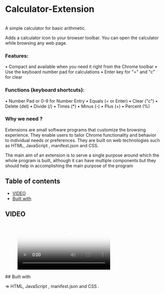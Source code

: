 # Calculator-Extension
<br>
A simple calculator for basic arithmetic. 

Adds a calculator icon to your browser toolbar. You can open the calculator while browsing any web page.

### Features:

• Compact and available when you need it right from the Chrome toolbar
• Use the keyboard number pad for calculations
• Enter key for "=" and "c" for clear

### Functions (keyboard shortcuts):

• Number Pad or 0-9 for Number Entry
• Equals (= or Enter)
• Clear ("c")
• Delete (del) 
• Divide (/)
• Times (*)
• Minus (-)
• Plus (+)
• Percent (%) 

### Why we need ? 
Extensions are small software programs that customize the browsing experience. They enable users to tailor Chrome functionality and behavior to individual needs or preferences. They are built on web technologies such as HTML, JavaScript , manifest.json and CSS.

The main aim of an extension is to serve a single purpose around which the whole program is built, although it can have multiple components but they should help in accomplishing the main purpose of the program


## Table of contents

- [VIDEO](#VIDEO)
- [Built with](#built-with)



## VIDEO
<figure class="video_container">
  <video controls="true" allowfullscreen="true" poster="path/to/poster_image.png">
    <source src="path/to/video.mp4" type="video/mp4">
    <source src="path/to/video.ogg" type="video/ogg">
    <source src="path/to/video.webm" type="video/webm">
  </video>
</figure>
## Built with

=> HTML, JavaScript , manifest.json and CSS .
